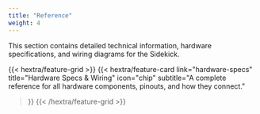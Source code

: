 ```yaml
---
title: "Reference"
weight: 4
---
```


This section contains detailed technical information, hardware specifications, and wiring diagrams for the Sidekick.

{{< hextra/feature-grid >}}
  {{< hextra/feature-card
    link="hardware-specs"
    title="Hardware Specs & Wiring"
    icon="chip"
    subtitle="A complete reference for all hardware components, pinouts, and how they connect."
  >}}
{{< /hextra/feature-grid >}}